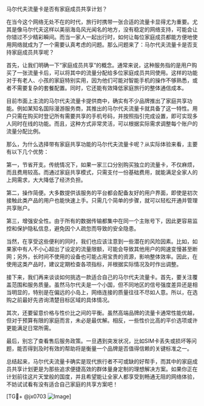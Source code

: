 马尔代夫流量卡是否有家庭成员共享计划？

在当今这个网络无处不在的时代，旅行时携带一张合适的流量卡显得尤为重要。尤其是像马尔代夫这样以美丽海岛风光闻名的地方，没有稳定的网络支持，可能会让你错过不少精彩瞬间。而当一家人一起出行时，如何让每位家庭成员都能方便地使用网络就成为了一个需要认真考虑的问题。那么问题来了：马尔代夫流量卡是否支持家庭成员共享呢？

首先，让我们明确一下“家庭成员共享”的概念。通常来说，这种服务指的是用户购买了一张流量卡后，可以将其中的流量分配给多位家庭成员共同使用。这样的功能对于有老人、小孩的家庭特别实用，因为他们可能对智能手机的操作不够熟悉，或者不需要复杂的套餐配置。同时，它还能有效降低家庭旅行的整体通信成本。

目前市面上主流的马尔代夫流量卡提供商中，确实有不少品牌推出了家庭共享功能。例如某知名国际漫游服务商，其推出的马尔代夫流量卡就具备了这一特性。用户只需在购买时登记所有需要共享的手机号码，并按照指引完成设置，即可实现多人同时在线的功能。而且，这种方式非常灵活，可以根据实际需求调整每个账户的流量分配比例。

那么，为什么选择带有家庭共享功能的马尔代夫流量卡呢？从实际体验来看，主要有以下几个优势：

第一，节省开支。传统情况下，如果一家三口分别购买独立的流量卡，不仅麻烦，而且费用较高。而通过家庭共享模式，只需支付一份基础费用，就能满足全家人的上网需求，大大降低了经济负担。

第二，操作简便。大多数提供该服务的平台都会配备友好的用户界面，即使是初次接触此类产品的用户也能快速上手。只需几个简单的步骤，就可以轻松开通并管理共享账户。

第三，增强安全性。由于所有的数据传输都集中在同一个主账号下，因此更容易监控和保护隐私信息，避免因个人疏忽而导致的安全隐患。

当然，在享受这些便利的同时，我们也应该注意到一些潜在的风险因素。比如，如果家中有人不小心超出了设定的流量限额，可能会导致其他用户的网速变慢甚至断网；另外，长时间不使用的设备也可能占用宝贵的资源，影响整体效率。因此，在使用这类产品时，建议定期检查各项指标，并根据实际情况及时作出调整。

接下来，我们再来谈谈如何挑选一款适合自己的马尔代夫流量卡。首先，要关注覆盖范围和服务质量。虽然马尔代夫是一个小国，但不同地区的信号强度差异还是相当明显的，特别是在偏远的小岛上，网络连接的质量往往不尽如人意。所以，在选购之前最好先咨询清楚目标区域的具体情况。

其次，还要留意价格与性价比之间的平衡。虽然高端品牌的流量卡通常性能优越，但对于预算有限的家庭而言，未必是最优解。相反，一些性价比高的平价选项或许更能满足日常所需。

最后，别忘了查看售后服务政策。一旦遇到突发状况，比如SIM卡丢失或损坏等问题，能否得到及时有效的帮助将是衡量一个品牌是否值得信赖的关键标准之一。

总结起来，马尔代夫流量卡确实是现代旅行者不可或缺的好帮手，而其中的家庭成员共享计划更是为那些追求便捷高效的群体量身定制的理想解决方案。如果你正在计划前往这片天堂般的国度，并且希望能让全家人都享受到畅通无阻的网络体验，不妨试试看有没有适合自己家庭的共享方案吧！

[TG💪+ @jx0703 ![Image](https://github.com/user-attachments/assets/dbca1d08-cadb-493c-b0ec-ad6f7a83f270)]